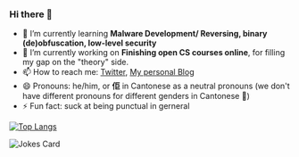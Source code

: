 ### Hi there 👋

<!--
**KatsuragiCSL/KatsuragiCSL** is a ✨ _special_ ✨ repository because its `README.md` (this file) appears on your GitHub profile.

Here are some ideas to get you started:

- 🔭 I’m currently working on ...
- 🌱 I’m currently learning ...
- 👯 I’m looking to collaborate on ...
- 🤔 I’m looking for help with ...
- 💬 Ask me about ...
- 📫 How to reach me: ...
- 😄 Pronouns: ...
- ⚡ Fun fact: ...
-->

- 🌱 I’m currently learning **Malware Development/ Reversing, binary (de)obfuscation, low-level security**
- 🔭 I’m currently working on **Finishing open CS courses online**, for filling my gap on the "theory" side.
- 📫 How to reach me: [Twitter](https://twitter.com/katsuragicsl), [My personal Blog](https://katsuragicsl.github.io/)
- 😄 Pronouns: he/him, or **佢** in Cantonese as a neutral pronouns (we don't have different pronouns for different genders in Cantonese :slightly_smiling_face:)
- ⚡ Fun fact: suck at being punctual in gerneral

[![Top Langs](https://github-readme-stats.vercel.app/api/top-langs?username=KatsuragiCSL&count_private=true&show_icons=true&exclude_repo=katsuragicsl.github.io)]((https://github.com/anuraghazra/github-readme-stats))

![Jokes Card](https://readme-jokes.vercel.app/api)
